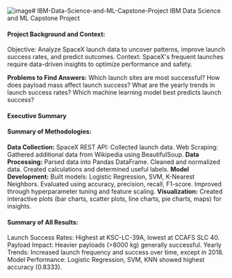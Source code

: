 ![image](https://github.com/theman-oj10/IBM-Data-Science-and-ML-Capstone-Project/assets/85360326/b378afec-553f-4c62-997c-92b1a0d09dfe)# IBM-Data-Science-and-ML-Capstone-Project
IBM Data Science and ML Capstone Project

#### Project Background and Context:
Objective: Analyze SpaceX launch data to uncover patterns, improve launch success rates, and predict outcomes.
Context: SpaceX's frequent launches require data-driven insights to optimize performance and safety.

**Problems to Find Answers:**
Which launch sites are most successful?
How does payload mass affect launch success?
What are the yearly trends in launch success rates?
Which machine learning model best predicts launch success?

#### Executive Summary

#### Summary of Methodologies:
**Data Collection:**
SpaceX REST API: Collected launch data.
Web Scraping: Gathered additional data from Wikipedia using BeautifulSoup.
**Data Processing:**
Parsed data into Pandas DataFrame.
Cleaned and normalized data.
Created calculations and determined useful labels.
**Model Development:**
Built models: Logistic Regression, SVM, K-Nearest Neighbors.
Evaluated using accuracy, precision, recall, F1-score.
Improved through hyperparameter tuning and feature scaling.
**Visualization:**
Created interactive plots (bar charts, scatter plots, line charts, pie charts, maps) for insights.

#### Summary of All Results:
Launch Success Rates: Highest at KSC-LC-39A, lowest at CCAFS SLC 40.
Payload Impact: Heavier payloads (>8000 kg) generally successful.
Yearly Trends: Increased launch frequency and success over time, except in 2018.
Model Performance: Logistic Regression, SVM, KNN showed highest accuracy (0.8333).



